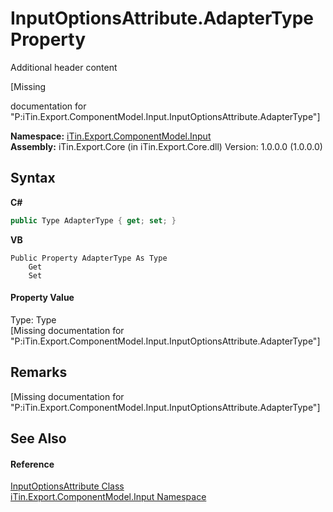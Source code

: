 # InputOptionsAttribute.AdapterType Property 
Additional header content 

\[Missing <summary> documentation for "P:iTin.Export.ComponentModel.Input.InputOptionsAttribute.AdapterType"\]

**Namespace:**&nbsp;<a href="ecb5b195-9cf6-cd2f-1a84-5e83a0fe636f">iTin.Export.ComponentModel.Input</a><br />**Assembly:**&nbsp;iTin.Export.Core (in iTin.Export.Core.dll) Version: 1.0.0.0 (1.0.0.0)

## Syntax

**C#**<br />
``` C#
public Type AdapterType { get; set; }
```

**VB**<br />
``` VB
Public Property AdapterType As Type
	Get
	Set
```


#### Property Value
Type: Type<br />\[Missing <value> documentation for "P:iTin.Export.ComponentModel.Input.InputOptionsAttribute.AdapterType"\]

## Remarks
\[Missing <remarks> documentation for "P:iTin.Export.ComponentModel.Input.InputOptionsAttribute.AdapterType"\]

## See Also


#### Reference
<a href="52641a4f-6791-415b-f269-a3120f135e96">InputOptionsAttribute Class</a><br /><a href="ecb5b195-9cf6-cd2f-1a84-5e83a0fe636f">iTin.Export.ComponentModel.Input Namespace</a><br />